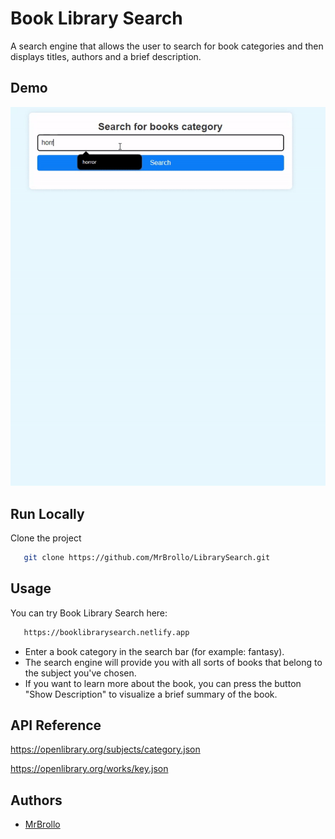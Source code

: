 
# Book Library Search

A search engine that allows the user to search for book categories and then displays titles, authors and a brief description.


## Demo

![App BookLibrarySearch](/img/BookSearchgif.gif)


## Run Locally

Clone the project

```bash
   git clone https://github.com/MrBrollo/LibrarySearch.git
```


## Usage

You can try Book Library Search here:

```bash
   https://booklibrarysearch.netlify.app
```

- Enter a book category in the search bar (for example: fantasy).
- The search engine will provide you with all sorts of books that belong to the subject you've chosen.
- If you want to learn more about the book, you can press the button "Show Description" to visualize a brief summary of the book.


## API Reference

https://openlibrary.org/subjects/category.json

https://openlibrary.org/works/key.json


## Authors

- [MrBrollo](https://github.com/MrBrollo)